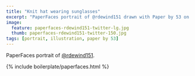 ```yaml
---
title: "Knit hat wearing sunglasses"
excerpt: "PaperFaces portrait of @rdewind151 drawn with Paper by 53 on an iPad."
image: 
  feature: paperfaces-rdewind151-twitter-lg.jpg
  thumb: paperfaces-rdewind151-twitter-150.jpg
tags: [portrait, illustration, paper by 53]
---
```


PaperFaces portrait of [@rdewind151](http://twitter.com/rdewind151).

{% include boilerplate/paperfaces.html %}